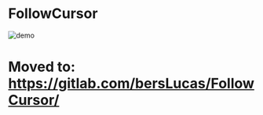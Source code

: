 # FollowCursor
![demo](https://cloud.githubusercontent.com/assets/3892772/21510105/b40b9e12-cc5d-11e6-96c8-ff424d3ad846.gif)

# Moved to: https://gitlab.com/bersLucas/FollowCursor/
